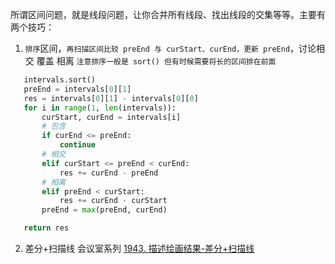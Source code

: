 所谓区间问题，就是线段问题，让你合并所有线段、找出线段的交集等等。主要有两个技巧：

1. `排序`区间，`再扫描区间比较 preEnd 与 curStart、curEnd，更新 preEnd`，讨论相交 覆盖 相离
   `注意排序一般是 sort() 但有时候需要将长的区间排在前面`

```Python
   intervals.sort()
   preEnd = intervals[0][1]
   res = intervals[0][1] - intervals[0][0]
   for i in range(1, len(intervals)):
       curStart, curEnd = intervals[i]
       # 包含
       if curEnd <= preEnd:
           continue
       # 相交
       elif curStart <= preEnd < curEnd:
           res += curEnd - preEnd
       # 相离
       elif preEnd < curStart:
           res += curEnd - curStart
       preEnd = max(preEnd, curEnd)

   return res
```

2. 差分+扫描线 会议室系列
   [1943. 描述绘画结果-差分+扫描线](..%5C%E6%97%A5%E7%A8%8B%E5%AE%89%E6%8E%92-%E6%89%AB%E6%8F%8F%E7%BA%BF+%E5%B7%AE%E5%88%86%5C1943.%20%E6%8F%8F%E8%BF%B0%E7%BB%98%E7%94%BB%E7%BB%93%E6%9E%9C-%E5%B7%AE%E5%88%86+%E6%89%AB%E6%8F%8F%E7%BA%BF.py)
